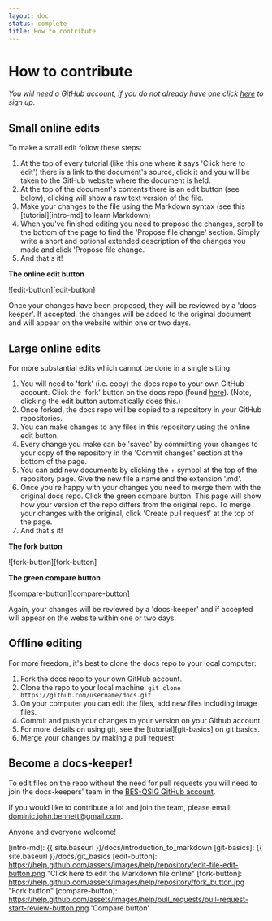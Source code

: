 ```yaml
---
layout: doc
status: complete
title: How to contribute
---
```


# How to contribute

_You will need a GitHub account, if you do not already have one click
[here](https://github.com/) to sign up._

## Small online edits

To make a small edit follow these steps:

1. At the top of every tutorial (like this one where it says 'Click here to
edit') there is a link to the document's source, click it and you will be taken
to the GitHub website where the document is held.
2. At the top of the document's contents there is an edit button (see below),
clicking will show a raw text version of the file.
3. Make your changes to the file using the Markdown syntax (see this
    [tutorial][intro-md]
    to learn Markdown)
4. When you've finished editing you need to propose the changes, scroll to the
bottom of the page to find the 'Propose file change' section. Simply write a
short and optional extended description of the changes you made and click
'Propose file change.'
5. And that's it!

**The online edit button**

![edit-button][edit-button]

Once your changes have been proposed, they will be reviewed by a 'docs-keeper'.
If accepted, the changes will be added to the original document and will appear
on the website within one or two days.

## Large online edits

For more substantial edits which cannot be done in a single sitting:

1. You will need to 'fork' (i.e. copy) the docs repo to your own GitHub account.
Click the 'fork' button on the docs repo (found [here][docs-repo]).
(Note, clicking the edit button automatically does this.)
2. Once forked, the docs repo will be copied to a repository in your GitHub
repositories.
3. You can make changes to any files in this repository using the online edit
button.
4. Every change you make can be 'saved' by committing your changes to your copy
of the repository in the 'Commit changes' section at the bottom of the page.
5. You can add new documents by clicking the + symbol at the top of the
repository page. Give the new file a name and the extension '.md'.
6. Once you're happy with your changes you need to merge them with the original
docs repo. Click the green compare button.
This page will show how your version of the repo differs from the original repo.
To merge your changes with the original, click 'Create pull request' at the top
of the page.
7. And that's it!

**The fork button**

![fork-button][fork-button]

**The green compare button**

![compare-button][compare-button]

Again, your changes will be reviewed by a 'docs-keeper' and if accepted will
appear on the website within one or two days.

## Offline editing

For more freedom, it's best to clone the docs repo to your local computer:

1. Fork the docs repo to your own GitHub account.
2. Clone the repo to your local machine: `git clone https://github.com/username/docs.git`
3. On your computer you can edit the files, add new files including image files.
4. Commit and push your changes to your version on your Github account.
5. For more details on using git, see the [tutorial][git-basics] on git basics.
5. Merge your changes by making a pull request!

## Become a docs-keeper!

To edit files on the repo without the need for pull requests you will need to
join the docs-keepers' team in the [BES-QSIG GitHub account](https://github.com/BES-QSIG).

If you would like to contribute a lot and join the team, please email:
dominic.john.bennett@gmail.com.

Anyone and everyone welcome!

<!-- References -->
[docs-repo]: https://github.com/BES-QSIG/docs/
[intro-md]: {{ site.baseurl }}/docs/introduction_to_markdown
[git-basics]: {{ site.baseurl }}/docs/git_basics
[edit-button]: https://help.github.com/assets/images/help/repository/edit-file-edit-button.png "Click here to edit the Markdown file online"
[fork-button]: https://help.github.com/assets/images/help/repository/fork_button.jpg "Fork button"
[compare-button]: https://help.github.com/assets/images/help/pull_requests/pull-request-start-review-button.png 'Compare button'
